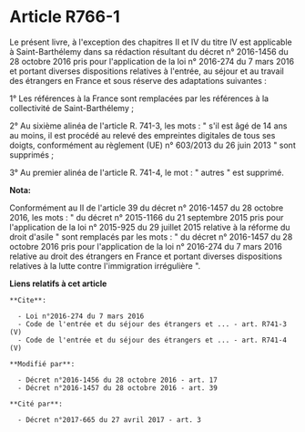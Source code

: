 # Article R766-1

Le présent livre, à l'exception des chapitres II et IV du titre IV est applicable à Saint-Barthélemy dans sa rédaction
résultant du décret n° 2016-1456 du 28 octobre 2016 pris pour l'application de la loi n° 2016-274 du 7 mars 2016 et portant
diverses dispositions relatives à l'entrée, au séjour et au travail des étrangers en France et sous réserve des adaptations
suivantes : 

1° Les références à la France sont remplacées par les références à la collectivité de Saint-Barthélemy ; 

2° Au sixième alinéa de l'article R. 741-3, les mots : " s'il est âgé de 14 ans au moins, il est procédé au relevé des
empreintes digitales de tous ses doigts, conformément au règlement (UE) n° 603/2013 du 26 juin 2013 " sont supprimés ; 

3° Au premier alinéa de l'article R. 741-4, le mot : " autres " est supprimé.

**Nota:**

Conformément au II de l'article 39 du décret n° 2016-1457 du 28 octobre 2016, les mots : " du décret n° 2015-1166 du 21
septembre 2015 pris pour l'application de la loi n° 2015-925 du 29 juillet 2015 relative à la réforme du droit d'asile " sont
remplacés par les mots : " du décret n° 2016-1457 du 28 octobre 2016 pris pour l'application de la loi n° 2016-274 du 7 mars
2016 relative au droit des étrangers en France et portant diverses dispositions relatives à la lutte contre l'immigration
irrégulière ".

**Liens relatifs à cet article**

	**Cite**:

	  - Loi n°2016-274 du 7 mars 2016
	  - Code de l'entrée et du séjour des étrangers et ... - art. R741-3 (V)
	  - Code de l'entrée et du séjour des étrangers et ... - art. R741-4 (V)

	**Modifié par**:

	  - Décret n°2016-1456 du 28 octobre 2016 - art. 17
	  - Décret n°2016-1457 du 28 octobre 2016 - art. 39

	**Cité par**:

	  - Décret n°2017-665 du 27 avril 2017 - art. 3
